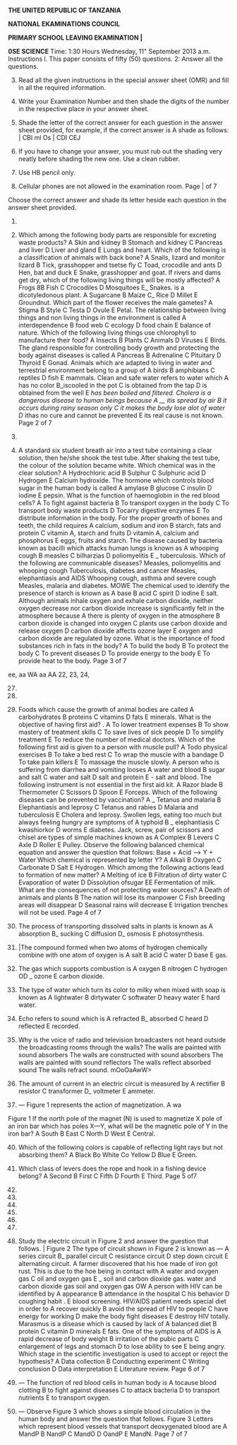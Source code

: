 **THE UNITED REPUBLIC OF TANZANIA**

**NATIONAL EKAMINATIONS COUNCIL**

**PRIMARY SCHOOL LEAVING EKAMINATION |**

**0SE SCIENCE**
Time: 1:30 Hours Wednesday, 11" September 2013 a.m.
Instructions l. This paper consists of fifty (50) questions.
2: Answer all the questions.

3. Read all the given instructions in the special answer sheet (OMR) and fill in all the required information.

4. Write your Examination Number and then shade the digits of the number in the respective place in your answer sheet.

5. Shade the letter of the correct answer for each guestion in the answer sheet provided, for example, if the correct answer is A shade as follows:
| CBI ml Os | CDI CEJ

6. If you have to change your answer, you must rub out the shading very neatly before shading the new one. Use a clean rubber.

7. Use HB pencil only.

8. Cellular phones are not allowed in the examination room.
Page | of 7

Choose the correct answer and shade its letter heside each question in the answer sheet provided.

1.

11. Which among the following body parts are responsible for excreting waste products?
   A Skin and kidney
   B Stomach and kidney C Pancreas and liver
   D Liver and gland E Lungs and heart.
Which of the following is a classification of animals with back bone?
   A Snails, lizard and monitor lizard B Tick, grasshopper and tsetse fly
   C Toad, crocodile and ants D Hen, bat and duck
   E Snake, grasshopper and goat.
If rivers and dams get dry, which of the following living things will be mostly affected?
   A Frogs 8B Fish C Crocodiles D Mosquitoes E_ Snakes.
is a dicotyledonous plant.
   A Sugarcane B Maize C_ Rice D Millet E Groundnut.
Which part of the flower receives the male gametes?
   A Stigma B Style C Testa D Ovule E Petal.
The relationship between living things and non living things in the environment is called
   A interdependence
   B food web C
ecology
   D food chain E balance of nature.
Which of the following living things use chlorophyll to manufacture their food?
   A Insects B Plants C Animals D Viruses E Birds.
The gland responsible for controlling body growth and protecting the body against diseases is called
   A Pancreas B Adrenaline C Pituitary D Thyroid E Gonad.
Animals which are adapted to living in water and terrestrial environment belong to a group of
   A birds B amphibians C reptiles D fish E mammals.
Clean and safe water refers to water which
   A has no color
B_iscooled in the pot
   C is obtained from the tap D is obtained from the well
   E _has been boiled and filtered.
Cholera is a dangerous disease to human beings because
   A __ itis spread by air B it occurs during rainy season only
   C it makes the body lose alot of water D_ ithas no cure and cannot be prevented
   E its real cause is not known.
Page 2 of 7

13.

14. A standard six student breath air into a test tube containing a clear solution, then he/she shook the test tube. After shaking the test tube, the colour of the solution became white.
Which chemical was in the clear solution?
   A Hydrochloric acid B Sulphur C Sulphuric acid
   D Hydrogen E Calcium hydroxide.
The hormone which controls blood sugar in the human body is called
   A amylase B glucose C insulin D iodine E pepsin.
What is the function of haemoglobin in the red blood cells?
   A To fight against bacteria B To transport oxygen in the body
   C To transport body waste products D Tocarry digestive enzymes
   E To distribute information in the body.
For the proper growth of bones and teeth, the child requires
   A calcium, sodium and iron B starch, fats and protein
   C vitamin A, starch and fruits D vitamin A, calcium and phosphorus
   E eggs, fruits and starch.
The disease caused by bacteria known as bacilli which attacks human lungs is known as
   A whooping cough B measles C bilharzias
   D poliomyelitis E _ tuberculosis.
Which of the following are communicable diseases?
Measles, poliomyelitis and whooping cough
Tuberculosis, diabetes and cancer
Measles, elephantiasis and AIDS
Whooping cough, asthma and severe cough
Measles, malaria and diabetes.
MOWE
The chemical used to identify the presence of starch is known as
   A base B acid C spirit D iodine E salt.
Although animals inhale oxygen and exhale carbon dioxide, neither oxygen decrease nor carbon dioxide increase is significantly felt in the atmosphere because
   A there is plenty of oxygen in the atmosphere
   B carbon dioxide is changed into oxygen
   C plants use carbon dioxide and release oxygen
   D carbon dioxide affects ozone layer
   E oxygen and carbon dioxide are regulated by ozone.
What is the importance of food substances rich in fats in the body?
   A To build the body B To protect the body
   C To prevent diseases D To provide energy to the body
   E To provide heat to the body.
Page 3 of 7

ee, aa WA aa AA
22,
23,
24,

27.

29.

31. Foods which cause the growth of animal bodies are called
   A carbohydrates B proteins C vitamins
   D fats E minerals.
What is the objective of having first aid? .
   A To lower treatment expenses B To show mastery of treatment skills
   C To save lives of sick people D To simplify treatment
   E To reduce the number of medical doctors.
Which of the following first aid is given to a person with muscle pull?
   A Todo physical exercises B To take a bed rest
   C To wrap the muscle with a bandage D To take pain killers
   E To massage the muscle slowly.
   A person who is suffering from diarrhea and vomiting looses
   A water and blood B sugar and salt C water and salt
   D salt and protein E - salt and blood.
The following instrument is not essential in the first aid kit.
   A Razor blade B Thermometer C Scissors D Spoon E Forceps.
Which of the following diseases can be prevented by vaccination?
   A _ Tetanus and malaria B Elephantiasis and leprosy
   C Tetanus and rabies D Malaria and tuberculosis
   E Cholera and leprosy.
Swollen legs, eating too much but always feeling hungry are symptoms of
   A typhoid B _ elephantiasis C kwashiorkor
   D worms E diabetes.
Jack, screw, pair of scissors and chisel are types of simple machines known as
   A Complex B Levers C Axle D Roller E Pulley.
Observe the following balanced chemical equation and answer the question that follows:
Base + Acid —> Y + Water
Which chemical is represented by letter Y?
   A Alkali B Oxygen C Carbonate D Salt E Hydrogen.
Which among the following actions lead to formation of new matter?
   A Melting of ice B Filtration of dirty water C Evaporation of water
   D Dissolution ofsugar EE Fermentation of milk.
What are the consequences of not protecting water sources?
   A Death of animals and plants B The nation will lose its manpower
   C Fish breeding areas will disappear D Seasonal rains will decrease
   E Irrigation trenches will not be used.
Page 4 of 7

32. The process of transporting dissolved salts in plants is known as
   A absorption B_ sucking C diffusion D_ osmosis E photosynthesis.

33. |The compound formed when two atoms of hydrogen chemically combine with one atom of oxygen is
   A salt B acid C water D base E gas.

34. The gas which supports combustion is
   A oxygen B nitrogen C hydrogen OD _ ozone E carbon dioxide.

35. The type of water which turn its color to milky when mixed with soap is known as
   A lightwater B dirtywater C softwater D heavy water E hard water.

36. Echo refers to sound which is
   A refracted B_ absorbed C heard D reflected E recorded.

37. Why is the voice of radio and television broadcasters not heard outside the broadcasting rooms through the walls?
The walls are painted with sound absorbers
The walls are constructed with sound absorbers
The walls are painted with sound reflectors
The walls reflect absorbed sound
The walls refract sound.
mOoOaAwW>

38. The amount of current in an electric circuit is measured by
   A rectifier B resistor C transformer D_ voltmeter E ammeter.

39. — Figure 1 represents the action of magnetization.
A
wa
>
Figure 1
If the north pole of the magnet (N) is used to magnetize X pole of an iron bar which has poles X—Y, what will be the magnetic pole of Y in the iron bar?
   A South B East C North D West E Central.

40. Which of the following colors is capable of reflecting light rays but not absorbing them?
   A Black Bo White Co Yellow D Blue E Green.

41. Which class of levers does the rope and hook in a fishing device belong?
   A Second B First C Fifth D Fourth E Third.
Page 5 of7

42.

43.

44.

45.

46.

47.

48. Study the electric circuit in Figure 2 and answer the guestion that follows.
|
Figure 2
The type of circuit shown in Figure 2 is known as —
   A series circuit B_ parallel circuit C resistance circuit
   D step down circuit E alternating circuit.
   A farmer discovered that his hoe made of iron got rust. This is due to the hoe being in contact with
   A water and oxygen gas
   C oil and oxygen gas
   E _ soil and carbon dioxide gas.
water and carbon dioxide gas soil and oxygen gas
OW
   A person with HIV can be identified by
   A appearance B attendance in the hospital
   C his behavior D coughing habit
. E blood screening.
HIV/AIDS patient needs special diet in order to
   A recover quickly B avoid the spread of HIV to people
   C have energy for working D make the body fight diseases
   E destroy HIV totally.
Marasmus is a disease which is caused by lack of
   A balanced diet B protein C vitamin
   D minerals E fats.
One of the symptoms of AIDS is
   A rapid decrease of body weight B irritation of the pubic parts
   C enlargement of legs and stomach D to lose ability to see
   E being angry.
Which stage in the scientific investigation is used to accept or reject the hypothesis?
   A Data collection B Conducting experiment C Writing conclusion
   D Data interpretation E Literature review.
Page 6 of 7

49. — The function of red blood cells in human body is
   A tocause blood clotting B to fight against diseases C to attack bacteria
   D to transport nutrients E to transport oxygen.

50. — Observe Figure 3 which shows a simple blood circulation in the human body and answer the question that follows.
Figure 3
Letters which represent blood vessels that transport deoxygenated blood are
   A MandP B NandP C MandO
   D OandP E MandN.
Page 7 of 7